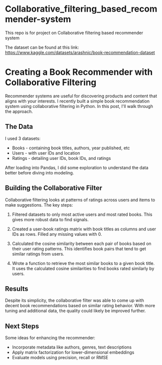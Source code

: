 # Collaborative_filtering_based_recommender-system
This repo is for project on Collaborative filtering based recommender system

The dataset can be found at this link: https://www.kaggle.com/datasets/arashnic/book-recommendation-dataset

# Creating a Book Recommender with Collaborative Filtering

Recommender systems are useful for discovering products and content that aligns with your interests. I recently built a simple book recommendation system using collaborative filtering in Python. In this post, I'll walk through the approach.

## The Data

I used 3 datasets:
- Books - containing book titles, authors, year published, etc
- Users - with user IDs and location 
- Ratings - detailing user IDs, book IDs, and ratings

After loading into Pandas, I did some exploration to understand the data better before diving into modeling.

## Building the Collaborative Filter

Collaborative filtering looks at patterns of ratings across users and items to make suggestions. The key steps:

1. Filtered datasets to only most active users and most rated books. This gives more robust data to find signals.

2. Created a user-book ratings matrix with book titles as columns and user IDs as rows. Filled any missing values with 0. 

3. Calculated the cosine similarity between each pair of books based on their user rating patterns. This identifies book pairs that tend to get similar ratings from users.

4. Wrote a function to retrieve the most similar books to a given book title. It uses the calculated cosine similarities to find books rated similarly by users.

## Results

Despite its simplicity, the collaborative filter was able to come up with decent book recommendations based on similar rating behavior. With more tuning and additional data, the quality could likely be improved further.

## Next Steps 

Some ideas for enhancing the recommender:
- Incorporate metadata like authors, genres, text descriptions
- Apply matrix factorization for lower-dimensional embeddings
- Evaluate models using precision, recall or RMSE
